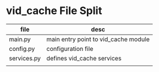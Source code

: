 # vid_cache File Split

| file        | desc                                 |
|-------------|--------------------------------------|
| main.py     | main entry point to vid_cache module |
| config.py   | configuration file                   |
| services.py | defines vid_cache services           |
|             |                                      |

